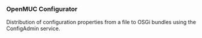 ### OpenMUC Configurator
Distribution of configuration properties from a file to OSGi bundles using the ConfigAdmin service.
